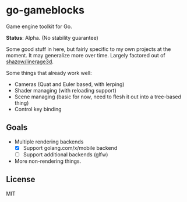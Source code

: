 # go-gameblocks

Game engine toolkit for Go.

**Status**: Alpha. (No stability guarantee)

Some good stuff in here, but fairly specific to my own projects at the moment.
It may generalize more over time. Largely factored out of 
[shazow/linerage3d](https://github.com/shazow/linerage3d).

Some things that already work well:

- Cameras (Quat and Euler based, with lerping)
- Shader managing (with reloading support)
- Scene managing (basic for now, need to flesh it out into a tree-based thing)
- Control key binding


## Goals

- Multiple rendering backends
  - [x] Support golang.com/x/mobile backend
  - [ ] Support additional backends (glfw)

- More non-rendering things.


## License

MIT
